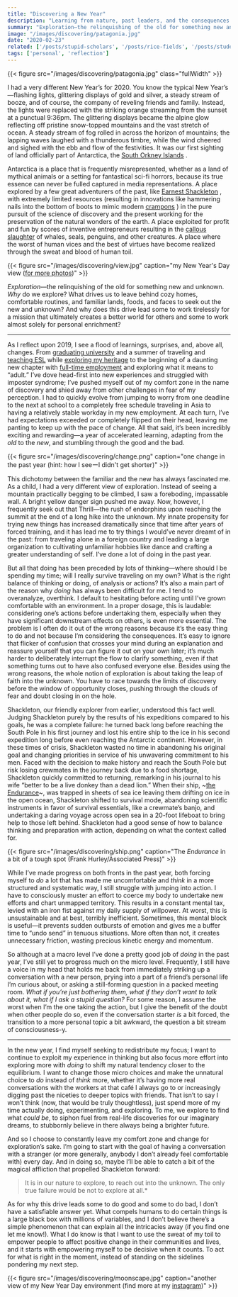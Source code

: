 ```yaml
---
title: "Discovering a New Year"
description: "Learning from nature, past leaders, and the consequences of human toils"
summary: "Exploration—the relinquishing of the old for something new and unknown. Why do we explore? What drives us to leave behind cozy homes, comfortable routines, and familiar lands, foods, and faces to seek out the new and unknown?"
image: "/images/discovering/patagonia.jpg"
date: "2020-02-23"
related: ['/posts/stupid-scholars', '/posts/rice-fields', '/posts/student-to-teacher']
tags: ['personal', 'reflection']
---
```

{{< figure src="/images/discovering/patagonia.jpg" class="fullWidth" >}}

I had a very different New Year’s for 2020. You know the typical New Year’s—flashing lights, glittering displays of gold and silver, a steady stream of booze, and of course, the company of reveling friends and family. Instead, the lights were replaced with the striking orange streaming from the sunset at a punctual 9:36pm. The glittering displays became the alpine glow reflecting off pristine snow-topped mountains and the vast stretch of ocean. A steady stream of fog rolled in across the horizon of mountains; the lapping waves laughed with a thunderous timbre, while the wind cheered and sighed with the ebb and flow of the festivities. It was our first sighting of land officially part of Antarctica, the  [South Orkney Islands](https://en.wikipedia.org/wiki/South_Orkney_Islands) . 

Antarctica is a place that is frequently misrepresented, whether as a land of mythical animals or a setting for fantastical sci-fi horrors, because its true essence can never be fulled captured in media representations. A place explored by a few great adventurers of the past, like  [Earnest Shackleton](https://en.wikipedia.org/wiki/Ernest_Shackleton) , with extremely limited resources (resulting in innovations like hammering nails into the bottom of boots to mimic modern  [crampons](https://en.wikipedia.org/wiki/Crampons) ) in the pure pursuit of the science of discovery and the present working for the preservation of the natural wonders of the earth. A place exploited for profit and fun by scores of inventive entrepreneurs resulting in the  [callous slaughter](https://www.pewtrusts.org/en/research-and-analysis/articles/2017/07/13/whaling-and-seal-hunting-defined-south-georgia-but-then-crashed)  of whales, seals, penguins, and other creatures. A place where the worst of human vices and the best of virtues have become realized through the sweat and blood of human toil. 

{{< figure src="/images/discovering/view.jpg" caption="my New Year's Day view ([for more photos](https://www.instagram.com/spencerchang.photography/))" >}}

*Exploration*—the relinquishing of the old for something new and unknown. *Why* do we explore? What drives us to leave behind cozy homes, comfortable routines, and familiar lands, foods, and faces to seek out the new and unknown? And why does this drive lead some to work tirelessly for a mission that ultimately creates a better world for others and some to work almost solely for personal enrichment? 

---

As I reflect upon 2019, I see a flood of learnings, surprises, and, above all, changes. From [graduating university](/posts/stupid-scholars)  and a summer of traveling and [teaching ESL](/posts/student-to-teacher) while [exploring my heritage](/posts/rice-fields) to the beginning of a daunting new chapter with  [full-time employment](https://www.linkedin.com/posts/spencerchang1_stupid-scholars-the-power-of-hands-and-activity-6541336757554737152-imZX) and exploring what it means to “adult.” I’ve dove head-first into new experiences and struggled with imposter syndrome; I’ve pushed myself out of my comfort zone in the name of discovery and shied away from other challenges in fear of my perception. I had to quickly evolve from jumping to worry from one deadline to the next at school to a completely free schedule traveling in Asia to having a relatively stable workday in my new employment. At each turn, I’ve had expectations exceeded or completely flipped on their head, leaving me panting to keep up with the pace of change. All that said, it’s been incredibly exciting and rewarding—a year of accelerated learning, adapting from the *old* to the *new*, and stumbling through the good and the bad. 

{{< figure src="/images/discovering/change.png" caption="one change in the past year (hint: how I seeーI didn't get shorter)" >}}

This dichotomy between the familiar and the new has always fascinated me. As a child, I had a very different view of exploration. Instead of seeing a mountain practically begging to be climbed, I saw a foreboding, impassable wall. A bright yellow danger sign pushed me away. Now, however, I frequently seek out that Thrill—the rush of endorphins upon reaching the summit at the end of a long hike into the unknown. My innate propensity for trying new things has increased dramatically since that time after years of forced training, and it has lead me to try things I would’ve never dreamt of in the past: from traveling alone in a foreign country and leading a large organization to cultivating unfamiliar hobbies like dance and crafting a greater understanding of self. I’ve done a lot of doing in the past year.

But all that doing has been preceded by lots of thinking—where should I be spending my time; will I really survive traveling on my own? What is the right balance of thinking or doing, of analysis or actions? It’s also a main part of the reason why *doing* has always been difficult for me. I tend to overanalyze, overthink. I default to hesitating before acting until I’ve grown comfortable with an environment. In a proper dosage, this is laudable: considering one’s actions before undertaking them, especially when they have significant downstream effects on others, is even more essential. The problem is I often do it out of the wrong reasons because it’s the easy thing to do and not because I’m considering the consequences. It’s easy to ignore that flicker of confusion that crosses your mind during an explanation and reassure yourself that you can figure it out on your own later; it’s much harder to deliberately interrupt the flow to clarify something, even if that something turns out to have also confused everyone else. Besides using the wrong reasons, the whole notion of exploration is about taking the leap of faith into the unknown. You have to race towards the limits of discovery before the window of opportunity closes, pushing through the clouds of fear and doubt closing in on the hole. 

Shackleton, our friendly explorer from earlier, understood this fact well. Judging Shackleton purely by the results of his expeditions compared to his goals, he was a complete failure: he turned back long before reaching the South Pole in his first journey and lost his entire ship to the ice in his second expedition long before even reaching the Antarctic continent. However, in these times of crisis, Shackleton wasted no time in abandoning his original goal and changing priorities in service of his unwavering commitment to his men. Faced with the decision to make history and reach the South Pole but risk losing crewmates in the journey back due to a food shortage, Shackleton quickly committed to returning, remarking in his journal to his wife “better to be a live donkey than a dead lion.” When their ship, ~[the Endurance](https://en.wikipedia.org/wiki/Endurance_(1912_ship))~, was trapped in sheets of sea ice leaving them drifting on ice in the open ocean, Shackleton shifted to survival mode, abandoning scientific instruments in favor of survival essentials, like a crewmate’s banjo, and undertaking a daring voyage across open sea in a 20-foot lifeboat to bring help to those left behind. Shackleton had a good sense of how to balance thinking and preparation with action, depending on what the context called for. 

{{< figure src="/images/discovering/ship.png" caption="The *Endurance* in a bit of a tough spot (Frank Hurley/Associated Press)" >}}

While I’ve made progress on both fronts in the past year, both forcing myself to *do* a lot that has made me uncomfortable and *think* in a more structured and systematic way, I still struggle with jumping into action. I have to consciously muster an effort to coerce my body to undertake new efforts and chart unmapped territory. This results in a constant mental tax, levied with an iron fist against my daily supply of willpower. At worst, this is unsustainable and at best, terribly inefficient. Sometimes, this mental block is useful—it prevents sudden outbursts of emotion and gives me a buffer time to “undo send” in tenuous situations. More often than not, it creates unnecessary friction, wasting precious kinetic energy and momentum. 

So although at a macro level I’ve done a pretty good job of *doing* in the past year, I’ve still yet to progress much on the micro level. Frequently, I still have a voice in my head that holds me back from immediately striking up a conversation with a new person, prying into a part of a friend’s personal life I’m curious about, or asking a still-forming question in a packed meeting room. *What if you’re just bothering them, what if they don’t want to talk about it, what if I ask a stupid question?* For some reason, I assume the worst when I’m the one taking the action, but I give the benefit of the doubt when other people do so, even if the conversation starter *is* a bit forced, the transition to a more personal topic a bit awkward, the question a bit stream of consciousness-y. 

---

In the new year, I find myself seeking to redistribute my focus; I want to continue to exploit my experience in thinking but also focus more effort into exploring more with *doing* to shift my natural tendency closer to the equilibrium. I want to change those micro choices and make the unnatural choice to *do* instead of *think* more, whether it’s having more real conversations with the workers at that café I always go to or increasingly digging past the niceties to deeper topics with friends. That isn’t to say I won’t think (now, that would be truly thoughtless), just spend more of my time actually doing, experimenting, and exploring. To me, we explore to find what *could be*, to siphon fuel from real-life discoveries for our imaginary dreams, to stubbornly believe in there always being a brighter future.

And so I choose to constantly leave my comfort zone and change for exploration’s sake. I’m going to start with the goal of having a conversation with a stranger (or more generally, anybody I don’t already feel comfortable with) every day. And in doing so, maybe I’ll be able to catch a bit of the magical affliction that propelled Shackleton forward:

> It is in our nature to explore, to reach out into the unknown. The only true failure would be not to explore at all.*

As for why this drive leads some to do good and some to do bad, I don’t have a satisfiable answer yet. What compels humans to do certain things is a large black box with millions of variables, and I don’t believe there’s a simple phenomenon that can explain all the intricacies away (if you find one let me know!). What I do know is that I want to use the sweat of my toil to empower people to affect positive change in their communities and lives, and it starts with empowering myself to be decisive when it counts. To act for what is right in the moment, instead of standing on the sidelines pondering my next step. 

{{< figure src="/images/discovering/moonscape.jpg" caption="another view of my New Year Day environment (find more at my [instagram](https://www.instagram.com/spencerchang.photography/))" >}}
